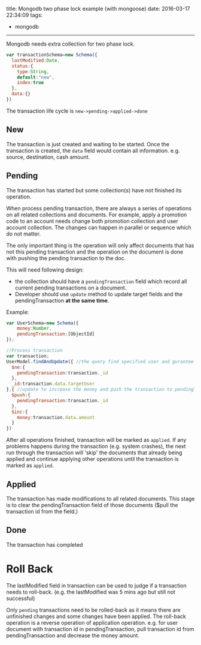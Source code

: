 title: Mongodb two phase lock example (with mongoose)
date: 2016-03-17 22:34:09
tags:
  - mongodb

---
Mongodb needs extra collection for two phase lock.
```js
var transactionSchema=new Schema({
  lastModified:Date,
  status:{
    type:String,
    default:"new",
    index:true
  },
  data:{}
})
```
The transaction life cycle is `new->pending->applied->done`
<!-- more -->

## New
The transaction is just created and waiting to be started.
Once the transaction is created, the `data` field would contain all information. e.g. source, destination, cash amount.

## Pending
The transaction has started but some collection(s) have not finished its operation.

When process pending transaction, there are always a series of operations on all related collections and documents. For example, apply a promotion code to an account needs change both promotion collection and user account collection. The changes can happen in parallel or sequence which do not matter.

The only important thing is the operation will only affect documents that has not this pending transaction and the operation on the document is done with pushing the pending transaction to the doc.

This will need following design:

* the collection should have a `pendingTransaction` field which record all current pending transactions on a document.
* Developer should use `update` method to update target fields and the pendingTransaction **at the same time**.

Example:
```js
var UserSchema=new Schema({
    money:Number,
    pendingTransaction:[ObjectId]
});

//Process transaction
var transaction;
UserModel.findAndUpdate({ //the query find specified user and gurantee it has not been applied before
  $ne:{
    pendingTransaction:transaction._id
  },
  _id:transaction.data.targetUser
},{ //update to increase the money and push the transaction to pendingTransaction to mark current user has been applied with the transaction so next application will skip this user account.
  $push:{
    pendingTransaction:transaction._id
  },
  $inc:{
    money:transaction.data.amount
  }
})

```

After all operations finished, transaction will be marked as `applied`. If any problems happens during the transaction (e.g. system crashes), the next run through the transaction will 'skip' the documents that already being applied and continue applying other operations until the transaction is marked as `applied`.

## Applied
The transaction has made modifications to all related documents. This stage is to clear the pendingTransaction field of those documents ($pull the transaction id from the field.)

## Done
The transaction has completed

# Roll Back
The lastModified field in transaction can be used to judge if a transaction needs to roll-back. (e.g. the lastModified was 5 mins ago but still not successful)

Only `pending` transactions need to be rolled-back as it means there are unfinished changes and some changes have been applied. The roll-back operation is a reverse operation of application operation. e.g. for user document with transaction id in pendingTransaction, pull transaction id from pendingTransaction and decrease the money amount.
